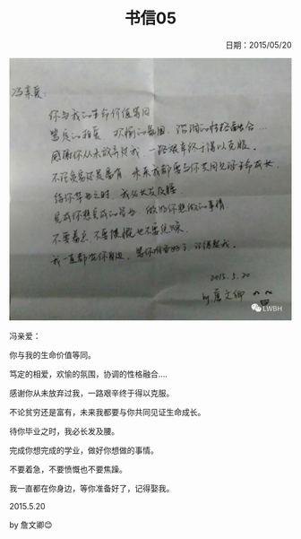 <h1 style="text-align:center">书信05</h1>

<p align="right">日期：2015/05/20</p>

![](img/mail05.jpg)

冯亲爱：


你与我的生命价值等同。

笃定的相爱，欢愉的氛围，协调的性格融合....

感谢你从未放弃过我，一路艰辛终于得以克服。

不论贫穷还是富有，未来我都要与你共同见证生命成长。

待你毕业之时，我必长发及腰。

完成你想完成的学业，做好你想做的事情。

不要着急，不要愤慨也不要焦躁。

我一直都在你身边，等你准备好了，记得娶我。



2015.5.20

by 詹文卿😊